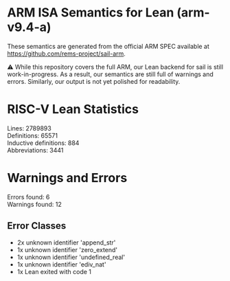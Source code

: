# ARM ISA Semantics for Lean (arm-v9.4-a)

These semantics are generated from the official ARM SPEC available at
https://github.com/rems-project/sail-arm.

⚠️ While this repository covers the full ARM, our Lean backend for sail
is still work-in-progress. As a result, our semantics are still full of warnings
and errors. Similarly, our output is not yet polished for readability.
# RISC-V Lean Statistics

Lines: 2789893  
Definitions: 65571  
Inductive definitions: 884  
Abbreviations: 3441  

# Warnings and Errors

Errors found: 6  
Warnings found: 12  

## Error Classes

- 2x unknown identifier 'append_str'
- 1x unknown identifier 'zero_extend'
- 1x unknown identifier 'undefined_real'
- 1x unknown identifier 'ediv_nat'
- 1x Lean exited with code 1
